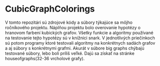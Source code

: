 # CubicGraphColorings

V tomto repozitári sú zdrojové kódy a súbory týkajúce sa môjho ročníkového projektu.
Náplňou projektu bolo overovanie hypotézy o hranovom farbení kubických grafov.
Všetky funkcie a algoritmy používané na testovanie tejto hypotézy sú v knižnici snark.
V jednotlivých priečinkoch sú potom programy ktoré testovali algoritmy na konkrétnych sadách grafov a
aj súbory s konkrétnymi grafmi.
Akurát v súbore big graphs chýbajú testované súbory, lebo boli príliš veľké. 
Dajú sa získať na stránke houseofgraphs(32-36 vrcholové grafy).
